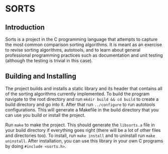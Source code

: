 # SORTS

## Introduction

Sorts is a project in the C programming language that attempts to capture the most common comparison sorting algorithms. It is meant as an exercise to revise sorting algorithms, autotools, and to learn about general professional programming practices such as documentation and unit testing (although the testing is trivial in this case).

## Building and Installing

The project builds and installs a static library and its header that contains all of the sorting algorithms currently implemented. To build the program navigate to the root directory and run `mkdir build && cd build` to create a build directory and go into it. After that run `../configure` to run autotools configurations. This will generate a Makefile in the build directory that you can use you build or install the project.

Run `make` to make the project. This should generate the `libsorts.a` file in your build directory if everything goes right (there will be a lot of other files and directories too). To install, run `make install` and to uninstall run `make uninstall`. After installation, you can use this library in your own C programs by doing `#include <sorts.h>`.
